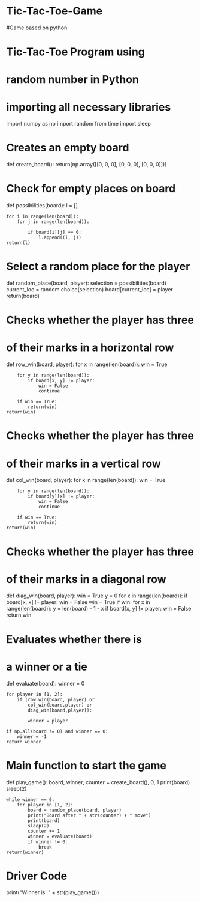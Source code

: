 # Tic-Tac-Toe-Game
#Game based on python
# Tic-Tac-Toe Program using 
# random number in Python 

# importing all necessary libraries 
import numpy as np 
import random 
from time import sleep 

# Creates an empty board 
def create_board(): 
	return(np.array([[0, 0, 0], 
					[0, 0, 0], 
					[0, 0, 0]])) 

# Check for empty places on board 
def possibilities(board): 
	l = [] 
	
	for i in range(len(board)): 
		for j in range(len(board)): 
			
			if board[i][j] == 0: 
				l.append((i, j)) 
	return(l) 

# Select a random place for the player 
def random_place(board, player): 
	selection = possibilities(board) 
	current_loc = random.choice(selection) 
	board[current_loc] = player 
	return(board) 

# Checks whether the player has three 
# of their marks in a horizontal row 
def row_win(board, player): 
	for x in range(len(board)): 
		win = True
		
		for y in range(len(board)): 
			if board[x, y] != player: 
				win = False
				continue
				
		if win == True: 
			return(win) 
	return(win) 

# Checks whether the player has three 
# of their marks in a vertical row 
def col_win(board, player): 
	for x in range(len(board)): 
		win = True
		
		for y in range(len(board)): 
			if board[y][x] != player: 
				win = False
				continue
				
		if win == True: 
			return(win) 
	return(win) 

# Checks whether the player has three 
# of their marks in a diagonal row 
def diag_win(board, player): 
	win = True
	y = 0
	for x in range(len(board)): 
		if board[x, x] != player: 
			win = False
	win = True
	if win: 
		for x in range(len(board)): 
			y = len(board) - 1 - x 
			if board[x, y] != player: 
				win = False
	return win 

# Evaluates whether there is 
# a winner or a tie 
def evaluate(board): 
	winner = 0
	
	for player in [1, 2]: 
		if (row_win(board, player) or
			col_win(board,player) or
			diag_win(board,player)): 
				
			winner = player 
			
	if np.all(board != 0) and winner == 0: 
		winner = -1
	return winner 

# Main function to start the game 
def play_game(): 
	board, winner, counter = create_board(), 0, 1
	print(board) 
	sleep(2) 
	
	while winner == 0: 
		for player in [1, 2]: 
			board = random_place(board, player) 
			print("Board after " + str(counter) + " move") 
			print(board) 
			sleep(2) 
			counter += 1
			winner = evaluate(board) 
			if winner != 0: 
				break
	return(winner) 

# Driver Code 
print("Winner is: " + str(play_game())) 
